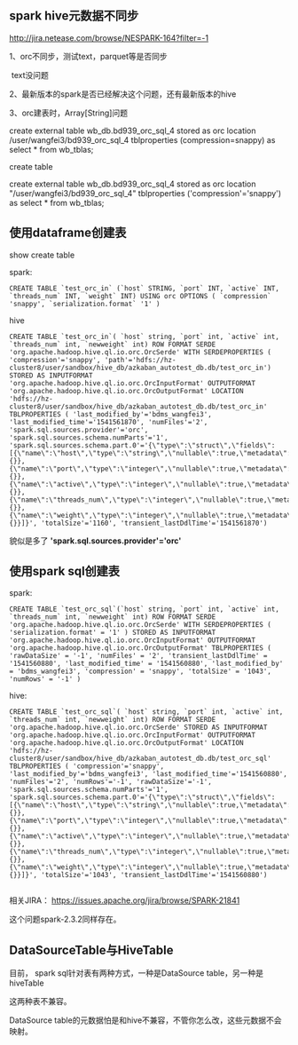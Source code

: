 ## spark hive元数据不同步

http://jira.netease.com/browse/NESPARK-164?filter=-1

1、orc不同步，测试text，parquet等是否同步

​	text没问题

2、最新版本的spark是否已经解决这个问题，还有最新版本的hive

3、orc建表时，Array[String]问题





create external table wb_db.bd939_orc_sql_4 stored as orc location /user/wangfei3/bd939_orc_sql_4  tblproperties (compression=snappy) as select * from wb_tblas;





create table  



create external table wb_db.bd939_orc_sql_4 stored as orc location "/user/wangfei3/bd939_orc_sql_4"  tblproperties ('compression'='snappy') as select * from wb_tblas;



##  使用dataframe创建表

show create table

spark:

```
CREATE TABLE `test_orc_in` (`host` STRING, `port` INT, `active` INT, `threads_num` INT, `weight` INT) USING orc OPTIONS ( `compression` 'snappy', `serialization.format` '1' )
```



hive

```
CREATE TABLE `test_orc_in`( `host` string, `port` int, `active` int, `threads_num` int, `newweight` int) ROW FORMAT SERDE 'org.apache.hadoop.hive.ql.io.orc.OrcSerde' WITH SERDEPROPERTIES ( 'compression'='snappy', 'path'='hdfs://hz-cluster8/user/sandbox/hive_db/azkaban_autotest_db.db/test_orc_in') STORED AS INPUTFORMAT 'org.apache.hadoop.hive.ql.io.orc.OrcInputFormat' OUTPUTFORMAT 'org.apache.hadoop.hive.ql.io.orc.OrcOutputFormat' LOCATION 'hdfs://hz-cluster8/user/sandbox/hive_db/azkaban_autotest_db.db/test_orc_in' TBLPROPERTIES ( 'last_modified_by'='bdms_wangfei3', 'last_modified_time'='1541561870', 'numFiles'='2', 'spark.sql.sources.provider'='orc', 'spark.sql.sources.schema.numParts'='1', 'spark.sql.sources.schema.part.0'='{\"type\":\"struct\",\"fields\":[{\"name\":\"host\",\"type\":\"string\",\"nullable\":true,\"metadata\":{}},{\"name\":\"port\",\"type\":\"integer\",\"nullable\":true,\"metadata\":{}},{\"name\":\"active\",\"type\":\"integer\",\"nullable\":true,\"metadata\":{}},{\"name\":\"threads_num\",\"type\":\"integer\",\"nullable\":true,\"metadata\":{}},{\"name\":\"weight\",\"type\":\"integer\",\"nullable\":true,\"metadata\":{}}]}', 'totalSize'='1160', 'transient_lastDdlTime'='1541561870')
```

貌似是多了 **'spark.sql.sources.provider'='orc'**

## 使用spark sql创建表

spark:

```
CREATE TABLE `test_orc_sql`(`host` string, `port` int, `active` int, `threads_num` int, `newweight` int) ROW FORMAT SERDE 'org.apache.hadoop.hive.ql.io.orc.OrcSerde' WITH SERDEPROPERTIES ( 'serialization.format' = '1' ) STORED AS INPUTFORMAT 'org.apache.hadoop.hive.ql.io.orc.OrcInputFormat' OUTPUTFORMAT 'org.apache.hadoop.hive.ql.io.orc.OrcOutputFormat' TBLPROPERTIES ( 'rawDataSize' = '-1', 'numFiles' = '2', 'transient_lastDdlTime' = '1541560880', 'last_modified_time' = '1541560880', 'last_modified_by' = 'bdms_wangfei3', 'compression' = 'snappy', 'totalSize' = '1043', 'numRows' = '-1' )
```

hive:

```
CREATE TABLE `test_orc_sql`( `host` string, `port` int, `active` int, `threads_num` int, `newweight` int) ROW FORMAT SERDE 'org.apache.hadoop.hive.ql.io.orc.OrcSerde' STORED AS INPUTFORMAT 'org.apache.hadoop.hive.ql.io.orc.OrcInputFormat' OUTPUTFORMAT 'org.apache.hadoop.hive.ql.io.orc.OrcOutputFormat' LOCATION 'hdfs://hz-cluster8/user/sandbox/hive_db/azkaban_autotest_db.db/test_orc_sql' TBLPROPERTIES ( 'compression'='snappy', 'last_modified_by'='bdms_wangfei3', 'last_modified_time'='1541560880', 'numFiles'='2', 'numRows'='-1', 'rawDataSize'='-1', 'spark.sql.sources.schema.numParts'='1', 'spark.sql.sources.schema.part.0'='{\"type\":\"struct\",\"fields\":[{\"name\":\"host\",\"type\":\"string\",\"nullable\":true,\"metadata\":{}},{\"name\":\"port\",\"type\":\"integer\",\"nullable\":true,\"metadata\":{}},{\"name\":\"active\",\"type\":\"integer\",\"nullable\":true,\"metadata\":{}},{\"name\":\"threads_num\",\"type\":\"integer\",\"nullable\":true,\"metadata\":{}},{\"name\":\"weight\",\"type\":\"integer\",\"nullable\":true,\"metadata\":{}}]}', 'totalSize'='1043', 'transient_lastDdlTime'='1541560880')


```

相关JIRA： https://issues.apache.org/jira/browse/SPARK-21841

这个问题spark-2.3.2同样存在。



## DataSourceTable与HiveTable

目前， spark sql针对表有两种方式，一种是DataSource table，另一种是hiveTable

这两种表不兼容。

DataSource table的元数据怕是和hive不兼容，不管你怎么改，这些元数据不会映射。
